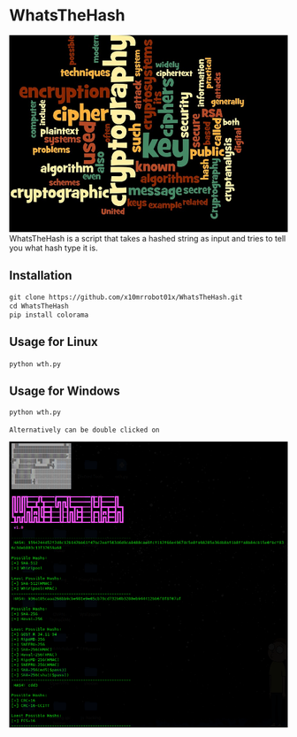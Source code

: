 # WhatsTheHash
<img src=crypto.jpg></img>
WhatsTheHash is a script that takes a hashed string as input and tries to tell you what hash type it is. 

## Installation
```
git clone https://github.com/x10mrrobot01x/WhatsTheHash.git
cd WhatsTheHash
pip install colorama 
```
## Usage for Linux
``python wth.py``

## Usage for Windows
```
python wth.py 
 
Alternatively can be double clicked on
```
<img src=wth.png></img>
